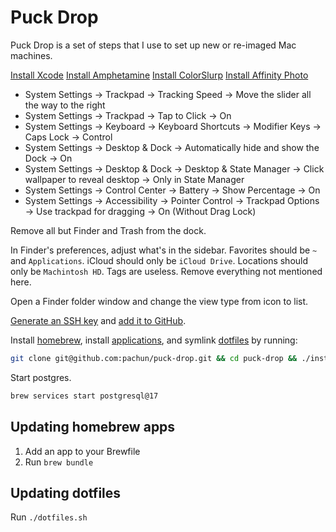 # Puck Drop

Puck Drop is a set of steps that I use to set up new or re-imaged Mac machines.

[Install Xcode](https://apps.apple.com/us/app/xcode/id497799835)
[Install Amphetamine](https://apps.apple.com/us/app/amphetamine/id937984704)
[Install ColorSlurp](https://apps.apple.com/us/app/colorslurp/id1287239339)
[Install Affinity Photo](https://apps.apple.com/us/app/affinity-photo-2-image-editor/id1616822987)

- System Settings → Trackpad → Tracking Speed → Move the slider all the way to the right
- System Settings → Trackpad → Tap to Click → On
- System Settings → Keyboard → Keyboard Shortcuts → Modifier Keys → Caps Lock → Control
- System Settings → Desktop & Dock → Automatically hide and show the Dock → On
- System Settings → Desktop & Dock → Desktop & State Manager → Click wallpaper to reveal desktop → Only in State Manager
- System Settings → Control Center → Battery → Show Percentage → On
- System Settings → Accessibility → Pointer Control → Trackpad Options → Use trackpad for dragging → On (Without Drag Lock)

Remove all but Finder and Trash from the dock.

In Finder's preferences, adjust what's in the sidebar. Favorites should be `~` and `Applications`. iCloud should only be `iCloud Drive`. Locations should only be `Machintosh HD`. Tags are useless. Remove everything not mentioned here.

Open a Finder folder window and change the view type from icon to list.

[Generate an SSH key](https://docs.github.com/en/authentication/connecting-to-github-with-ssh/generating-a-new-ssh-key-and-adding-it-to-the-ssh-agent) and [add it to GitHub](https://docs.github.com/en/authentication/connecting-to-github-with-ssh/adding-a-new-ssh-key-to-your-github-account).

Install [homebrew](https://brew.sh/), install [applications](https://github.com/pachun/puck-drop/blob/main/Brewfile), and symlink [dotfiles](https://github.com/pachun/puck-drop/blob/main/dotfiles) by running:

```sh
git clone git@github.com:pachun/puck-drop.git && cd puck-drop && ./install.sh
```

Start postgres.

```sh
brew services start postgresql@17
```

## Updating homebrew apps

1. Add an app to your Brewfile
2. Run `brew bundle`

## Updating dotfiles

Run `./dotfiles.sh`

